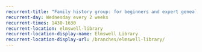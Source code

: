 ```yaml
---
recurrent-title: "Family history group: for beginners and expert genealogists – call the library to book in advance"
recurrent-day: Wednesday every 2 weeks
recurrent-times: 1430-1630
recurrent-location: elmswell-library
recurrent-location-display-name: Elmswell Library
recurrent-location-display-url: /branches/elmswell-library/
---
```


